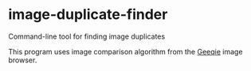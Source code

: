 # image-duplicate-finder
Command-line tool for finding image duplicates

This program uses image comparison algorithm from the [Geeqie](https://github.com/BestImageViewer/geeqie) image browser.
